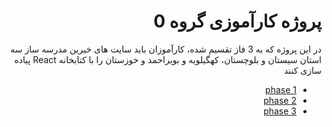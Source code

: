 <div dir="rtl">

# پروژه کارآموزی گروه 0

در این پروژه که به 3 فاز تقسیم شده، کارآموزان باید سایت های خیرین مدرسه ساز سه استان سیستان و بلوچستان، کهگیلویه و بویراحمد و خوزستان را با کتابخانه React پیاده سازی کنند

- [phase 1](https://github.com/Kanoon-Ghalamchi/Projects/blob/main/Group%200/Phase1.md)
- [phase 2](https://github.com/Kanoon-Ghalamchi/Projects/blob/main/Group%200/Phase2.md)
- [phase 3](https://github.com/Kanoon-Ghalamchi/Projects/blob/main/Group%200/Phase3.md)
  
</div>
